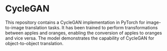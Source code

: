 # CycleGAN
This repository contains a CycleGAN implementation in PyTorch for image-to-image translation tasks. It has been trained to perform transformations between apples and oranges, enabling the conversion of apples to oranges and vice versa. The model demonstrates the capability of CycleGAN for object-to-object translation.

